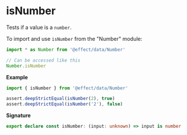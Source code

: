 # isNumber

Tests if a value is a `number`.

To import and use `isNumber` from the "Number" module:

```ts
import * as Number from '@effect/data/Number'

// Can be accessed like this
Number.isNumber
```

**Example**

```ts
import { isNumber } from '@effect/data/Number'

assert.deepStrictEqual(isNumber(2), true)
assert.deepStrictEqual(isNumber('2'), false)
```

**Signature**

```ts
export declare const isNumber: (input: unknown) => input is number
```
